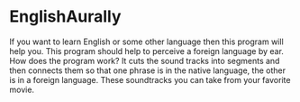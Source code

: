 # EnglishAurally
If you want to learn English or some other language then this program will help you. This program should help to perceive a foreign language by ear. How does the program work? It cuts the sound tracks into segments and then connects them so that one phrase is in the native language, the other is in a foreign language. These soundtracks you can take from your favorite movie.
